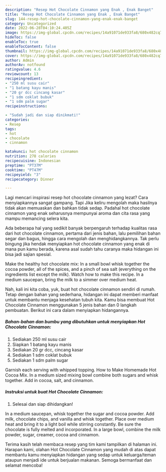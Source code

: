 ```yaml
---
description: "Resep Hot Chocolate Cinnamon yang Enak , Enak Banget"
title: "Resep Hot Chocolate Cinnamon yang Enak , Enak Banget"
slug: 144-resep-hot-chocolate-cinnamon-yang-enak-enak-banget
category: Uncategorized
date: 2022-06-28T04:10:24.405Z
image: https://img-global.cpcdn.com/recipes/14a91071de933fa8/680x482cq70/hot-chocolate-cinnamon-foto-resep-utama.jpg
hideToc: false
enableToc: true
enableTocContent: false
thumbnail: https://img-global.cpcdn.com/recipes/14a91071de933fa8/680x482cq70/hot-chocolate-cinnamon-foto-resep-utama.jpg
cover: https://img-global.cpcdn.com/recipes/14a91071de933fa8/680x482cq70/hot-chocolate-cinnamon-foto-resep-utama.jpg
author: Admin
authorAv: notfound
ratingvalue: 4.6
reviewcount: 13
recipeingredient:
- "250 ml susu cair"
- "1 batang kayu manis"
- "20 gr dcc cincang kasar"
- "1 sdm coklat bubuk"
- "1 sdm palm sugar"
recipeinstructions:

- "Sudah jadi dan siap dinikmati!"
categories:
- Resep
tags:
- hot
- chocolate
- cinnamon

katakunci: hot chocolate cinnamon 
nutrition: 278 calories
recipecuisine: Indonesian
preptime: "PT37M"
cooktime: "PT47M"
recipeyield: "3"
recipecategory: Dinner

---
```



Lagi mencari inspirasi resep hot chocolate cinnamon yang lezat? Cara menyiapkannya sangat gampang. Tapi Jika keliru mengolah maka hasilnya tidak akan memuaskan dan bahkan tidak sedap. Padahal hot chocolate cinnamon yang enak seharusnya mempunyai aroma dan cita rasa yang mampu memancing selera kita.


Ada beberapa hal yang sedikit banyak berpengaruh terhadap kualitas rasa dari hot chocolate cinnamon, pertama dari jenis bahan, lalu pemilihan bahan segar dan bagus, hingga cara mengolah dan menghidangkannya. Tak perlu bingung jika hendak menyiapkan hot chocolate cinnamon yang enak di mana pun kamu berada, karena asal sudah tahu caranya maka hidangan ini bisa jadi sajian spesial.

Make the healthy hot chocolate mix: In a small bowl whisk together the cocoa powder, all of the spices, and a pinch of sea salt (everything on the ingredients list except the milk). Watch how to make this recipe. In a medium saucepan, bring the milk to a simmer over medium heat.


Nah, kali ini kita coba, yuk, buat hot chocolate cinnamon sendiri di rumah. Tetap dengan bahan yang sederhana, hidangan ini dapat memberi manfaat untuk membantu menjaga kesehatan tubuh kita. Kamu bisa membuat Hot Chocolate Cinnamon menggunakan 5 jenis bahan dan 0 langkah pembuatan. Berikut ini cara dalam menyiapkan hidangannya.

<!--inarticleads1-->

##### Bahan-bahan dan bumbu yang dibutuhkan untuk menyiapkan Hot Chocolate Cinnamon:

1. Sediakan 250 ml susu cair
1. Siapkan 1 batang kayu manis
1. Sediakan 20 gr dcc, cincang kasar
1. Sediakan 1 sdm coklat bubuk
1. Sediakan 1 sdm palm sugar


Garnish each serving with whipped topping. How to Make Homemade Hot Cocoa Mix. In a medium sized mixing bowl combine both sugars and whisk together. Add in cocoa, salt, and cinnamon. 

<!--inarticleads2-->

##### Instruksi untuk buat Hot Chocolate Cinnamon:


1. Selesai dan siap dihidangkan!

In a medium saucepan, whisk together the sugar and cocoa powder. Add milk, chocolate chips, and vanilla and whisk together. Place over medium heat and bring it to a light boil while stirring constantly. Be sure the chocolate is fully melted and incorporated. In a large bowl, combine the milk powder, sugar, creamer, cocoa and cinnamon. 

Terima kasih telah membaca resep yang tim kami tampilkan di halaman ini. Harapan kami, olahan Hot Chocolate Cinnamon yang mudah di atas dapat membantu kamu menyiapkan hidangan yang sedap untuk keluarga/teman ataupun menjadi ide untuk berjualan makanan. Semoga bermanfaat dan selamat mencoba!
